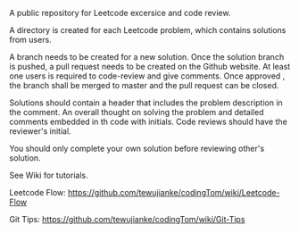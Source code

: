 
A public repository for Leetcode excersice and code review.

A directory is created for each Leetcode problem, which contains solutions from users.

A branch needs to be created for a new solution. Once the solution branch is pushed, a pull request needs to be created on the Github website. At least one users is required to code-review and give comments. Once approved , the branch shall be merged to master and the pull request can be closed.

Solutions should contain a header that includes the problem description in the comment. An overall thought on solving the problem and detailed comments embedded in th code with initials. Code reviews should have the reviewer's initial.

You should only complete your own solution before reviewing other's solution.

See Wiki for tutorials.

Leetcode Flow:
https://github.com/tewujianke/codingTom/wiki/Leetcode-Flow

Git Tips:
https://github.com/tewujianke/codingTom/wiki/Git-Tips
